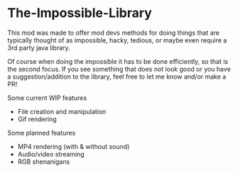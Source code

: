 # The-Impossible-Library
This mod was made to offer mod devs methods for doing things that are typically thought of as impossible, hacky, tedious, or maybe even require a 3rd party java library.

Of course when doing the impossible it has to be done efficiently, so that is the second focus. If you see something that does not look good or you have a suggestion/addition to the library, feel free to let me know and/or make a PR!

Some current WIP features
- File creation and manipulation
- Gif rendering

Some planned features
- MP4 rendering (with & without sound)
- Audio/video streaming
- RGB shenanigans
